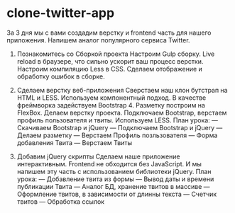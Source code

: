 # clone-twitter-app
За 3 дня мы с вами создадим верстку и frontend часть для нашего приложения. Напишем аналог популярного сервиса Twitter.

1. Познакомитесь со Сборкой проекта
Настроим Gulp сборку. Live reload в браузере, что сильно ускорит ваш процесс верстки. Настроим компиляцию Less в CSS. Сделаем отображение и обработку ошибок в сборке.

2. Сделаем верстку веб-приложения
Сверстаем наш клон бутстрап на HTML и LESS. Используем компонентный подход. В качестве фреймворка задействуем Bootstrap 4. Разметку построим на FlexBox.
Делаем верстку проекта. Подключаем Bootstrap, верстаем профиль пользователя и твиты. Используем LESS.
План урока:
— Скачиваем Bootstrap и jQuery
— Подключаем Bootstrap и jQuery
— Делаем разметку
— Верстаем Профиль позльзователя
— Форма добавления Твита
— Верстаем Твиты

3. Добавим jQuery скрипты
Сделаем наше приложение интерактивным. Frontend не обходится без JavaScript. И мы напишем эту часть с использованием библиотеки jQuery.
План урока:
— Добавление твита из формы
— Вывод даты и времени публикации Твита
— Аналог БД, хранение твитов в массиве
— Оформление твитов, в зависимости от длинны текста
— Счетчик твитов
— Обработка ссылок
